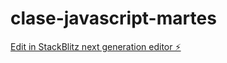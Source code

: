 # clase-javascript-martes

[Edit in StackBlitz next generation editor ⚡️](https://stackblitz.com/~/github.com/edwinmgallego/clase-javascript-martes)